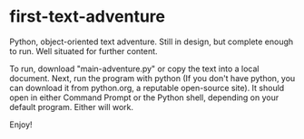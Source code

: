 # first-text-adventure

Python, object-oriented text adventure. Still in design, but complete enough to run. Well situated for further content.

To run, download "main-adventure.py" or copy the text into a local document. Next, run the program with python (If you don't have python, you can download it from python.org, a reputable open-source site). It should open in either Command Prompt or the Python shell, depending on your default program. Either will work.

Enjoy!
